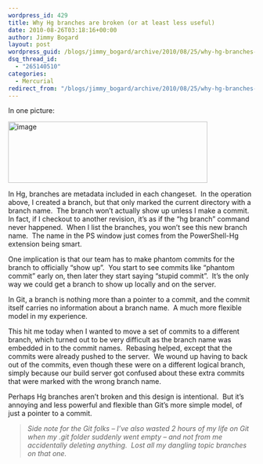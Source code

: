 ```yaml
---
wordpress_id: 429
title: Why Hg branches are broken (or at least less useful)
date: 2010-08-26T03:18:16+00:00
author: Jimmy Bogard
layout: post
wordpress_guid: /blogs/jimmy_bogard/archive/2010/08/25/why-hg-branches-are-broken-or-at-least-less-useful.aspx
dsq_thread_id:
  - "265140510"
categories:
  - Mercurial
redirect_from: "/blogs/jimmy_bogard/archive/2010/08/25/why-hg-branches-are-broken-or-at-least-less-useful.aspx/"
---
```

In one picture:

[<img style="border-bottom: 0px;border-left: 0px;border-top: 0px;border-right: 0px" border="0" alt="image" src="http://lostechies.com/content/jimmybogard/uploads/2011/03/image_thumb_2EB351FC.png" width="407" height="125" />](http://lostechies.com/content/jimmybogard/uploads/2011/03/image_214D3EF6.png) 

In Hg, branches are metadata included in each changeset.&#160; In the operation above, I created a branch, but that only marked the current directory with a branch name.&#160; The branch won’t actually show up unless I make a commit.&#160; In fact, if I checkout to another revision, it’s as if the “hg branch” command never happened.&#160; When I list the branches, you won’t see this new branch name.&#160; The name in the PS window just comes from the PowerShell-Hg extension being smart.

One implication is that our team has to make phantom commits for the branch to officially “show up”.&#160; You start to see commits like “phantom commit” early on, then later they start saying “stupid commit”.&#160; It’s the only way we could get a branch to show up locally and on the server.

In Git, a branch is nothing more than a pointer to a commit, and the commit itself carries no information about a branch name.&#160; A much more flexible model in my experience.

This hit me today when I wanted to move a set of commits to a different branch, which turned out to be very difficult as the branch name was embedded in to the commit names.&#160; Rebasing helped, except that the commits were already pushed to the server.&#160; We wound up having to back out of the commits, even though these were on a different logical branch, simply because our build server got confused about these extra commits that were marked with the wrong branch name.

Perhaps Hg branches aren’t broken and this design is intentional.&#160; But it’s annoying and less powerful and flexible than Git’s more simple model, of just a pointer to a commit.

> _Side note for the Git folks – I’ve also wasted 2 hours of my life on Git when my .git folder suddenly went empty – and not from me accidentally deleting anything.&#160; Lost all my dangling topic branches on that one._